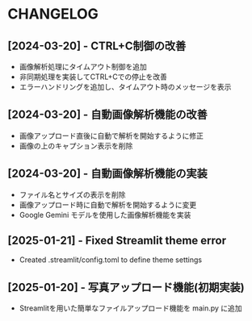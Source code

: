 # CHANGELOG

## [2024-03-20] - CTRL+C制御の改善
- 画像解析処理にタイムアウト制御を追加
- 非同期処理を実装してCTRL+Cでの停止を改善
- エラーハンドリングを追加し、タイムアウト時のメッセージを表示

## [2024-03-20] - 自動画像解析機能の改善
- 画像アップロード直後に自動で解析を開始するように修正
- 画像の上のキャプション表示を削除

## [2024-03-20] - 自動画像解析機能の実装
- ファイル名とサイズの表示を削除
- 画像アップロード時に自動で解析を開始するように変更
- Google Gemini モデルを使用した画像解析機能を実装

## [2025-01-21] - Fixed Streamlit theme error
- Created .streamlit/config.toml to define theme settings

## [2025-01-20] - 写真アップロード機能(初期実装)
- Streamlitを用いた簡単なファイルアップロード機能を main.py に追加
